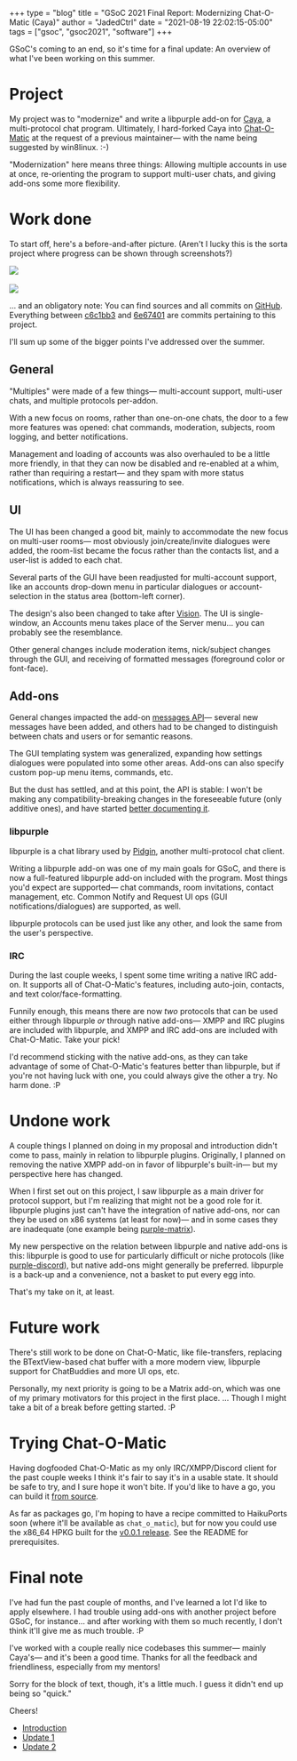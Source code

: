 +++
type = "blog"
title = "GSoC 2021 Final Report: Modernizing Chat-O-Matic (Caya)"
author = "JadedCtrl"
date = "2021-08-19 22:02:15-05:00"
tags = ["gsoc", "gsoc2021", "software"]
+++

GSoC's coming to an end, so it's time for a final update: An overview of
what I've been working on this summer.

# Project
My project was to "modernize" and write a libpurple add-on for
[Caya](https://github.com/Augustolo/Caya), a multi-protocol chat program.
Ultimately, I hard-forked Caya into
[Chat-O-Matic](https://github.com/JadedCtrl/Chat-O-Matic) at the request of a
previous maintainer― with the name being suggested by win8linux. :-)

"Modernization" here means three things: Allowing multiple accounts in use
at once, re-orienting the program to support multi-user chats, and giving
add-ons some more flexibility.


# Work done
To start off, here's a before-and-after picture. (Aren't I lucky this is the
sorta project where progress can be shown through screenshots?)

<a href="/files/blog/jadedctrl/caya_og.png"><img style="max-width: 80%" src="/files/blog/jadedctrl/caya_og.png" /></a>
<br /><br />
<a href="/files/blog/jadedctrl/chat_o_matic-3.png"><img style="max-width: 80%" src="/files/blog/jadedctrl/chat_o_matic-3.png" /></a>

… and an obligatory note: You can find sources and all commits on
[GitHub](https://github.com/JadedCtrl/Chat-O-Matic/commits/master). Everything
between [c6c1bb3](https://github.com/JadedCtrl/Chat-O-Matic/commit/c6c1bb349a3578525413e4c2859e451333f30cfb)
and
[6e67401](https://github.com/JadedCtrl/Chat-O-Matic/commit/6e67401018ed3860807c3eb1abce9486a6885532)
are commits pertaining to this project.

I'll sum up some of the bigger points I've addressed over the summer.


## General
"Multiples" were made of a few things― multi-account support, multi-user chats,
and multiple protocols per-addon.

With a new focus on rooms, rather than one-on-one chats, the door to a few
more features was opened: chat commands, moderation, subjects, room
logging, and better notifications. 

Management and loading of accounts was also overhauled to be a little more
friendly, in that they can now be disabled and re-enabled at a whim, rather
than requiring a restart― and they spam with more status notifications, which
is always reassuring to see.


## UI
The UI has been changed a good bit, mainly to accommodate the new focus on
multi-user rooms― most obviously join/create/invite dialogues were added,
the room-list became the focus rather than the contacts list, and a user-list
is added to each chat.

Several parts of the GUI have been readjusted for multi-account support, like
an accounts drop-down menu in particular dialogues or account-selection in the
status area (bottom-left corner).

The design's also been changed to take after
[Vision](https://github.com/HaikuArchives/Vision). The UI is single-window,
an Accounts menu takes place of the Server menu… you can probably see the
resemblance.

Other general changes include moderation items, nick/subject changes through
the GUI, and receiving of formatted messages (foreground color or font-face).


## Add-ons
General changes impacted the add-on
[messages API](https://github.com/JadedCtrl/Chat-O-Matic/blob/master/application/ChatProtocolMessages.h)―
several new messages have been added, and others had to be changed to
distinguish between chats and users or for semantic reasons.

The GUI templating system was generalized, expanding how settings dialogues were
populated into some other areas. Add-ons can also specify custom pop-up menu
items, commands, etc.

But the dust has settled, and at this point, the API is stable: I won't be
making any compatibility-breaking changes in the foreseeable future (only
additive ones), and have started
[better documenting it](https://github.com/JadedCtrl/Chat-O-Matic/blob/master/README.ADDON.md).


### libpurple
libpurple is a chat library used by [Pidgin](https://pidgin.im), another
multi-protocol chat client. 

Writing a libpurple add-on was one of my main goals for GSoC, and there is now
a full-featured libpurple add-on included with the program. Most things you'd
expect are supported― chat commands, room invitations, contact management,
etc. Common Notify and Request UI ops (GUI notifications/dialogues) are
supported, as well.

libpurple protocols can be used just like any other, and look the same from
the user's perspective. 


### IRC
During the last couple weeks, I spent some time writing a native IRC add-on.
It supports all of Chat-O-Matic's features, including auto-join, contacts,
and text color/face-formatting.

Funnily enough, this means there are now _two_ protocols that can be used
either through libpurple _or_ through native add-ons― XMPP and IRC plugins are
included with libpurple, and XMPP and IRC add-ons are included with
Chat-O-Matic. Take your pick!

I'd recommend sticking with the native add-ons, as they can take advantage of
some of Chat-O-Matic's features better than libpurple, but if you're not having
luck with one, you could always give the other a try. No harm done. :P


# Undone work
A couple things I planned on doing in my proposal and introduction didn't come
to pass, mainly in relation to libpurple plugins. Originally, I planned on
removing the native XMPP add-on in favor of libpurple's built-in― but my
perspective here has changed.

When I first set out on this project, I saw libpurple as a main driver for
protocol support, but I'm realizing that might not be a good role for it.
libpurple plugins just can't have the integration of native add-ons, nor can
they be used on x86 systems (at least for now)― and in some cases they are
inadequate (one example being
[purple-matrix](https://github.com/matrix-org/purple-matrix)).

My new perspective on the relation between libpurple and native add-ons is this:
libpurple is good to use for particularly difficult or niche protocols (like
[purple-discord](https://github.com/EionRobb/purple-discord)), but native
add-ons might generally be preferred. libpurple is a back-up and a convenience,
not a basket to put every egg into.

That's my take on it, at least.


# Future work
There's still work to be done on Chat-O-Matic, like file-transfers,
replacing the BTextView-based chat buffer with a more modern view, libpurple
support for ChatBuddies and more UI ops, etc.

Personally, my next priority is going to be a Matrix add-on, which was one of my
primary motivators for this project in the first place. … Though I might take a
bit of a break before getting started. :P


# Trying Chat-O-Matic
Having dogfooded Chat-O-Matic as my only IRC/XMPP/Discord client for the past
couple weeks I think it's fair to say it's in a usable state. It should be safe
to try, and I sure hope it won't bite. If you'd like to have a go, you can build
it [from source](https://github.com/JadedCtrl/Chat-O-Matic).

As far as packages go, I'm hoping to have a recipe committed to HaikuPorts soon
(where it'll be available as `chat_o_matic`), but for now you could use the
x86_64 HPKG built for the
[v0.0.1 release](https://github.com/JadedCtrl/Chat-O-Matic/releases/tag/v0.0.1).
See the README for prerequisites.


# Final note
I've had fun the past couple of months, and I've learned a lot I'd like to
apply elsewhere. I had trouble using add-ons with another project before
GSoC, for instance… and after working with them so much recently, I don't
think it'll give me as much trouble. :P

I've worked with a couple really nice codebases this summer― mainly Caya's― 
and it's been a good time. Thanks for all the feedback and friendliness,
especially from my mentors!

Sorry for the block of text, though, it's a little much. I guess it didn't end
up being so "quick."

Cheers!

- [Introduction](/blog/jadedctrl/2021-05-18_gsoc_2021_project_modernizing_caya/)
- [Update 1](/blog/jadedctrl/2021-06-07_gsoc_2021_progress_update_1_modernizing_caya/)
- [Update 2](/blog/jadedctrl/2021-07-09_gsoc_2021_progress_update_2_modernizing_cardie_caya/)
